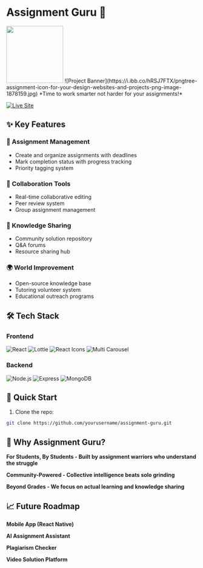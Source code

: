 # Assignment Guru 🚀
<img src="https://i.ibb.co/hRSJ7FTX/pngtree-assignment-icon-for-your-design-websites-and-projects-png-image-1878159.jpg" width='150' height='150' />
![Project Banner](https://i.ibb.co/hRSJ7FTX/pngtree-assignment-icon-for-your-design-websites-and-projects-png-image-1878159.jpg)  
*Time to work smarter not harder for your assignments!*

[![Live Site](https://img.shields.io/badge/Live_Site-Click_Here-blue?style=for-the-badge&logo=vercel)](https://your-live-site-url.com)

## ✨ Key Features

### 📝 Assignment Management
- Create and organize assignments with deadlines
- Mark completion status with progress tracking
- Priority tagging system

### 👥 Collaboration Tools
- Real-time collaborative editing
- Peer review system
- Group assignment management

### 🧠 Knowledge Sharing
- Community solution repository
- Q&A forums
- Resource sharing hub

### 🌍 World Improvement
- Open-source knowledge base
- Tutoring volunteer system
- Educational outreach programs

## 🛠️ Tech Stack

### Frontend
![React](https://img.shields.io/badge/React-20232A?logo=react&logoColor=61DAFB)
![Lottie](https://img.shields.io/badge/Lottie-000000?logo=lottie&logoColor=white)
![React Icons](https://img.shields.io/badge/React_Icons-61DAFB?logo=react&logoColor=white)
![Multi Carousel](https://img.shields.io/badge/Multi_Carousel-FF4154?logo=react&logoColor=white)

### Backend
![Node.js](https://img.shields.io/badge/Node.js-339933?logo=node.js&logoColor=white)
![Express](https://img.shields.io/badge/Express-000000?logo=express&logoColor=white)
![MongoDB](https://img.shields.io/badge/MongoDB-47A248?logo=mongodb&logoColor=white)

## 🚀 Quick Start

1. Clone the repo:
```bash
git clone https://github.com/yourusername/assignment-guru.git
```
## 🌟 Why Assignment Guru?
**For Students, By Students - Built by assignment warriors who understand the struggle**

**Community-Powered - Collective intelligence beats solo grinding**

**Beyond Grades - We focus on actual learning and knowledge sharing**

## 📈 Future Roadmap
**Mobile App (React Native)**

**AI Assignment Assistant**

**Plagiarism Checker**

**Video Solution Platform**
